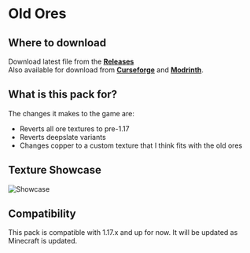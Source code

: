 # Old Ores

## Where to download
Download latest file from the **[Releases](https://github.com/G2-Games/Old-Ores-MC/releases)** \
Also available for download from **[Curseforge](https://www.curseforge.com/minecraft/texture-packs/old-ores-copper/)** and **[Modrinth](https://modrinth.com/resourcepack/old-ores-textures-(with-copper))**.

## What is this pack for?
The changes it makes to the game are:
- Reverts all ore textures to pre-1.17
- Reverts deepslate variants
- Changes copper to a custom texture that I think fits with the old ores

## Texture Showcase
![Showcase](https://g2games.dev/Assets/hosted_files/mc/showcase.png)

## Compatibility
This pack is compatible with 1.17.x and up for now. It will be updated as Minecraft is updated.
